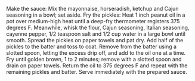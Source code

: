 Make the sauce: Mix the mayonnaise, horseradish, ketchup and Cajun seasoning in a bowl; set aside.
Fry the pickles: Heat 1 inch peanut oil in a pot over medium-high heat until a deep-fry thermometer registers 375 degrees F. Meanwhile, whisk the flour, Cajun seasoning, Italian seasoning, cayenne pepper, 1/2 teaspoon salt and 1/2 cup water in a large bowl until smooth. Spread the pickles on paper towels and pat dry.
Add half of the pickles to the batter and toss to coat. Remove from the batter using a slotted spoon, letting the excess drip off, and add to the oil one at a time. Fry until golden brown, 1 to 2 minutes; remove with a slotted spoon and drain on paper towels. Return the oil to 375 degrees F and repeat with the remaining pickles and batter. Serve immediately with the prepared sauce.